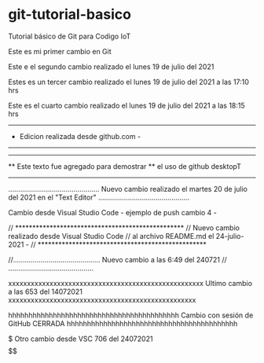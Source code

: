 # git-tutorial-basico
Tutorial básico de Git para Codigo IoT

Este es mi primer cambio en Git

Este e el segundo cambio realizado el lunes 19 de julio del 2021

Estes es un tercer cambio realizado el lunes 19 de julio del 2021 a las 17:10 hrs

Este es el cuarto cambio realizado el lunes 19 de julio del 2021 a las 18:15 hrs

--------------------------------------
- Edicion realizada desde github.com -
- ------------------------------------

*******************************************
** Este texto fue agregado para demostrar
** el uso de github desktopT
*******************************************

..............................................
  Nuevo cambio realizado el martes 20 de
  julio del 2021 en el "Text Editor"
..............................................

Cambio desde Visual Studio Code - ejemplo de push
cambio 4 -

// *************************************************
// Nuevo cambio realizado desde Visual Studio Code
// al archivo README.md el 24-julio-2021 -
// *************************************************

//............................................
   Nuevo cambio a las 6:49 del 240721
// ...........................................

xxxxxxxxxxxxxxxxxxxxxxxxxxxxxxxxxxxxxxxxxxxxxxxxxxxx
 Ultimo cambio a las 653 del 14072021
 xxxxxxxxxxxxxxxxxxxxxxxxxxxxxxxxxxxxxxxxxxxxxxxxxx

 hhhhhhhhhhhhhhhhhhhhhhhhhhhhhhhhhhhhhhhhhh
 Cambio con sesión de GitHub CERRADA
 hhhhhhhhhhhhhhhhhhhhhhhhhhhhhhhhhhhhhhhhhh

 $$$$$$$$$$$$$$$$$$$$$$$$$$$$$
  Otro cambio desde VSC 706 del 24072021
  $$$$$$$$$$$$$$$$$$$$$$$$$$$$$$$$$$$$$$$$$$
  
